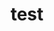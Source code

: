 ---
title: test
slug: hoge
tag: ['test', 'hoge']
image: next.jpeg
created_at: 2021-10-17 22:17:05
---